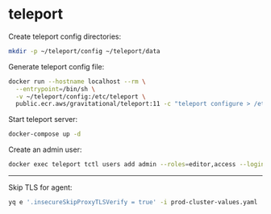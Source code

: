 # teleport

Create teleport config directories:
```bash
mkdir -p ~/teleport/config ~/teleport/data
```

Generate teleport config file:
```bash
docker run --hostname localhost --rm \
  --entrypoint=/bin/sh \
  -v ~/teleport/config:/etc/teleport \
  public.ecr.aws/gravitational/teleport:11 -c "teleport configure > /etc/teleport/teleport.yaml"
```

Start teleport server:
```bash
docker-compose up -d
```

Create an admin user:
```bash
docker exec teleport tctl users add admin --roles=editor,access --logins=root,ubuntu,ec2-user
```

---

Skip TLS for agent:
```bash
yq e '.insecureSkipProxyTLSVerify = true' -i prod-cluster-values.yaml
```
